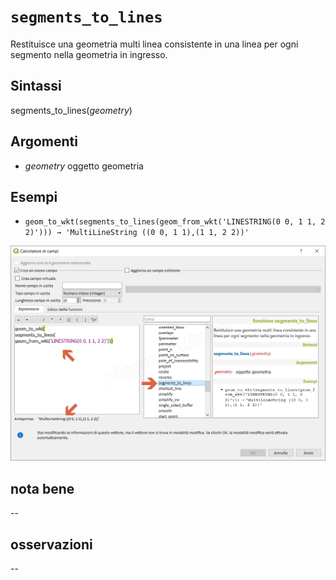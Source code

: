 # `segments_to_lines`

Restituisce una geometria multi linea consistente in una linea per ogni segmento nella geometria in ingresso.

## Sintassi

segments_to_lines(_geometry_)

## Argomenti

* _geometry_ oggetto geometria

## Esempi

* `geom_to_wkt(segments_to_lines(geom_from_wkt('LINESTRING(0 0, 1 1, 2 2)'))) → 'MultiLineString ((0 0, 1 1),(1 1, 2 2))'`

![](/img/geometria/segments_to_lines/segments_to_lines1.png)

## nota bene

--

## osservazioni

--